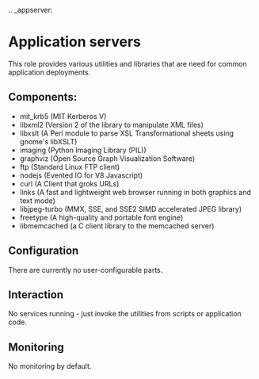 .. _appserver:

Application servers
===================

This role provides various utilities and libraries that are need for common
application deployments.


Components:
-----------

* mit_krb5 (MIT Kerberos V)
* libxml2 (Version 2 of the library to manipulate XML files)
* libxslt (A Perl module to parse XSL Transformational sheets using gnome's
  libXSLT)
* imaging (Python Imaging Library (PIL))
* graphviz (Open Source Graph Visualization Software)
* ftp (Standard Linux FTP client)
* nodejs (Evented IO for V8 Javascript)
* curl (A Client that groks URLs)
* links (A fast and lightweight web browser running in both graphics and text
  mode)
* libjpeg-turbo (MMX, SSE, and SSE2 SIMD accelerated JPEG library)
* freetype (A high-quality and portable font engine)
* libmemcached (a C client library to the memcached server)


Configuration
-------------

There are currently no user-configurable parts.


Interaction
-----------

No services running - just invoke the utilities from scripts or application
code.


Monitoring
----------

No monitoring by default.

